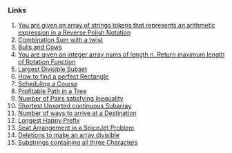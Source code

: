 ### Links
1. [You are given an array of strings tokens that represents an arithmetic expression in a Reverse Polish Notation](https://leetcode.com/problems/evaluate-reverse-polish-notation/)
2. [Combination Sum with a twist](https://leetcode.com/problems/combination-sum-iii/submissions/869254217/)
3. [Bulls and Cows](https://leetcode.com/problems/bulls-and-cows/submissions/869270955/)
4. [You are given an integer array nums of length n. Return maximum length of Rotation Function](https://leetcode.com/problems/rotate-function/submissions/869826154/)
5. [Largest Divisible Subset](https://leetcode.com/problems/largest-divisible-subset/submissions/869923663/)
6. [How to find a perfect Rectangle]()
7. [Scheduling a Course](https://leetcode.com/problems/course-schedule/submissions/869932100/)
8. [Profitable Path in a Tree]()
9. [Number of Pairs satisfying Inequality]()
10. [Shortest Unsorted continuous Subarray]()
11. [Number of ways to arrive at a Destination]()
12. [Longest Happy Prefix]()
13. [Seat Arrangement in a SpiceJet Problem]()
14. [Deletions to make an array divisible]()
15. [Substrings containing all three Characters]()
